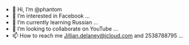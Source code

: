 - 👋 Hi, I’m @phantom
- 👀 I’m interested in Facebook ...
- 🌱 I’m currently learning Russian ...
- 💞️ I’m looking to collaborate on YouTube ...
- 📫 How to reach me Jillian.delaney@icloud.com and 2538788795 ...

<!---
Phantom is a ✨ special ✨ repository because its `README.md` (this file) appears on your GitHub profile.
You can click the Preview link to take a look at your changes.
--->
